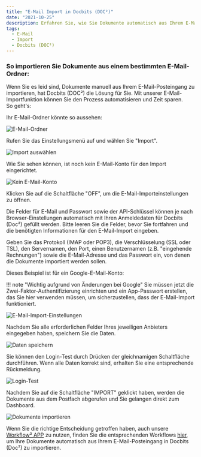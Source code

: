 ```yaml
---
title: "E-Mail Import in Docbits (DOC²)"
date: "2021-10-25"
description: Erfahren Sie, wie Sie Dokumente automatisch aus Ihrem E-Mail-Posteingang in Docbits (DOC²) importieren können.
tags:
  - E-Mail
  - Import
  - Docbits (DOC²)
---
```


### So importieren Sie Dokumente aus einem bestimmten E-Mail-Ordner:

Wenn Sie es leid sind, Dokumente manuell aus Ihrem E-Mail-Posteingang zu importieren, hat Docbits (DOC²) die Lösung für Sie. Mit unserer E-Mail-Importfunktion können Sie den Prozess automatisieren und Zeit sparen.<br> So geht's:

Ihr E-Mail-Ordner könnte so aussehen:

![E-Mail-Ordner](/_images/docbits/import/AllImportOptions_Email_Folder.png "E-Mail-Ordner")

Rufen Sie das Einstellungsmenü auf und wählen Sie "Import".

![Import auswählen](/_images/docbits/import/AllImportOptions_Email_1.png "Import auswählen")

Wie Sie sehen können, ist noch kein E-Mail-Konto für den Import eingerichtet.

![Kein E-Mail-Konto](/_images/docbits/import/AllImportOptions_Email_2.png "Kein E-Mail-Konto")

Klicken Sie auf die Schaltfläche "OFF", um die E-Mail-Importeinstellungen zu öffnen.

Die Felder für E-Mail und Passwort sowie der API-Schlüssel können je nach Browser-Einstellungen automatisch mit Ihren Anmeldedaten für Docbits (Doc²) gefüllt werden. Bitte leeren Sie die Felder, bevor Sie fortfahren und die benötigten Informationen für den E-Mail-Import eingeben.

Geben Sie das Protokoll (IMAP oder POP3), die Verschlüsselung (SSL oder TSL), den Servernamen, den Port, einen Benutzernamen (z.B. "eingehende Rechnungen") sowie die E-Mail-Adresse und das Passwort ein, von denen die Dokumente importiert werden sollen.

Dieses Beispiel ist für ein Google-E-Mail-Konto:

!!! note "Wichtig aufgrund von Änderungen bei Google"
		Sie müssen jetzt die Zwei-Faktor-Authentifizierung einrichten und ein App-Passwort erstellen, das Sie hier verwenden müssen, um sicherzustellen, dass der E-Mail-Import funktioniert.

![E-Mail-Import-Einstellungen](/_images/docbits/import/AllImportOptions_Email_3.png "E-Mail-Import-Einstellungen")

Nachdem Sie alle erforderlichen Felder Ihres jeweiligen Anbieters eingegeben haben, speichern Sie die Daten.

![Daten speichern](/_images/docbits/import/AllImportOptions_Email_4.png "Daten speichern")

Sie können den Login-Test durch Drücken der gleichnamigen Schaltfläche durchführen. Wenn alle Daten korrekt sind, erhalten Sie eine entsprechende Rückmeldung.

![Login-Test](/_images/docbits/import/AllImportOptions_Email_5.png "Login-Test")

Nachdem Sie auf die Schaltfläche "IMPORT" geklickt haben, werden die Dokumente aus dem Postfach abgerufen und Sie gelangen direkt zum Dashboard.

![Dokumente importieren](/_images/docbits/import/AllImportOptions_Email_6.png "Dokumente importieren")

Wenn Sie die richtige Entscheidung getroffen haben, auch unsere [Workflow² APP](https://de.docs.fellowpro.com/workflow/) zu nutzen, finden Sie die entsprechenden Workflows [hier](https://de.docs.fellowpro.com/example/gmail-import/), um Ihre Dokumente automatisch aus Ihrem E-Mail-Posteingang in Docbits (Doc²) zu importieren.
